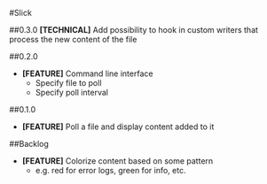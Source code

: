 #Slick

##0.3.0
**[TECHNICAL]** Add possibility to hook in custom writers that process the new content
of the file

##0.2.0
* **[FEATURE]** Command line interface
    * Specify file to poll
    * Specify poll interval

##0.1.0
* **[FEATURE]** Poll a file and display content added to it

##Backlog
* **[FEATURE]** Colorize content based on some pattern
    * e.g. red for error logs, green for info, etc.
